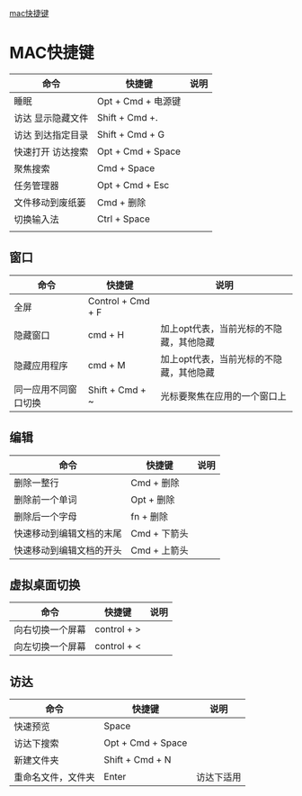 [mac快捷键](https://support.apple.com/zh-cn/HT201236)

# MAC快捷键

| 命令              | 快捷键             | 说明 |
| ----------------- | ------------------ | ---- |
| 睡眠              | Opt + Cmd + 电源键 |      |
| 访达 显示隐藏文件 | Shift + Cmd +.     |      |
| 访达 到达指定目录 | Shift + Cmd + G    |      |
| 快速打开 访达搜索 | Opt + Cmd + Space  |      |
| 聚焦搜索          | Cmd + Space        |      |
| 任务管理器        | Opt + Cmd + Esc    |      |
| 文件移动到废纸篓  | Cmd + 删除         |      |
| 切换输入法        | Ctrl + Space       |      |
|                   |                    |      |

## 窗口

| 命令                 | 快捷键            | 说明                                    |
| -------------------- | ----------------- | --------------------------------------- |
| 全屏                 | Control + Cmd + F |                                         |
| 隐藏窗口             | cmd + H           | 加上opt代表，当前光标的不隐藏，其他隐藏 |
| 隐藏应用程序         | cmd + M           | 加上opt代表，当前光标的不隐藏，其他隐藏 |
| 同一应用不同窗口切换 | Shift + Cmd + ~   | 光标要聚焦在应用的一个窗口上            |



## 编辑

| 命令                     | 快捷键       | 说明 |
| ------------------------ | ------------ | ---- |
| 删除一整行               | Cmd + 删除   |      |
| 删除前一个单词           | Opt + 删除   |      |
| 删除后一个字母           | fn + 删除    |      |
| 快速移动到编辑文档的末尾 | Cmd + 下箭头 |      |
| 快速移动到编辑文档的开头 | Cmd + 上箭头 |      |

## 虚拟桌面切换

| 命令             | 快捷键      | 说明 |
| ---------------- | ----------- | ---- |
| 向右切换一个屏幕 | control + > |      |
| 向左切换一个屏幕 | control + < |      |

## 访达

| 命令               | 快捷键            | 说明       |
| ------------------ | ----------------- | ---------- |
| 快速预览           | Space             |            |
| 访达下搜索         | Opt + Cmd + Space |            |
| 新建文件夹         | Shift + Cmd + N   |            |
| 重命名文件，文件夹 | Enter             | 访达下适用 |

